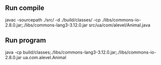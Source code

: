 ## Run compile ##
javac -sourcepath ./src/ -d ./build/classes/ -cp ./libs/commons-io-2.8.0.jar;./libs/commons-lang3-3.12.0.jar  src/ua/com/alevel/Animal.java
## Run program ##
java -cp build/classes;./libs/commons-lang3-3.12.0.jar;./libs/commons-io-2.8.0.jar  ua.com.alevel.Animal
